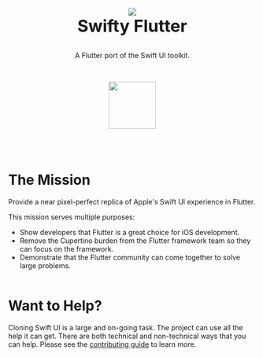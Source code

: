 <p align="center">
  <img src="https://github.com/Flutter-Bounty-Hunters/swift_ui/assets/7259036/6818ee38-c6be-4eee-807c-7d83cabe2e40"><br>
  <span style="display:block; font-size: 34px; font-weight:bold;"><b>Swifty Flutter</b></span><br>
  <p align="center">A Flutter port of the Swift UI toolkit.</p>
  <br>
  <p align="center"><a href="https://discord.gg/Cp5p6cUk" title="Join our Discord channel"><picture><img src="https://github.com/Flutter-Bounty-Hunters/swift_ui/assets/7259036/6e89d71c-45b4-48ec-a204-7076c5be31b8" width="96"/></picture></a></p>
</p>
<br><br>

# The Mission
Provide a near pixel-perfect replica of Apple's Swift UI experience in Flutter.

This mission serves multiple purposes:

 * Show developers that Flutter is a great choice for iOS development.
 * Remove the Cupertino burden from the Flutter framework team so they can focus on the framework.
 * Demonstrate that the Flutter community can come together to solve large problems.
<br><br>

# Want to Help?
Cloning Swift UI is a large and on-going task. The project can use all the help it can get. There are both technical and non-technical ways that you can help. Please see the [contributing guide](CONTRIBUTING.md) to learn more.
